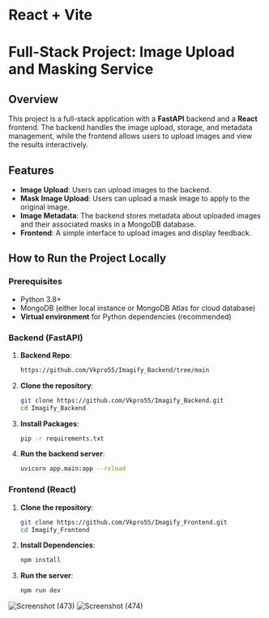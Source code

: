 # React + Vite

# Full-Stack Project: Image Upload and Masking Service

## Overview
This project is a full-stack application with a **FastAPI** backend and a **React** frontend. The backend handles the image upload, storage, and metadata management, while the frontend allows users to upload images and view the results interactively.

## Features
- **Image Upload**: Users can upload images to the backend.
- **Mask Image Upload**: Users can upload a mask image to apply to the original image.
- **Image Metadata**: The backend stores metadata about uploaded images and their associated masks in a MongoDB database.
- **Frontend**: A simple interface to upload images and display feedback.

## How to Run the Project Locally

### Prerequisites
- Python 3.8+
- MongoDB (either local instance or MongoDB Atlas for cloud database)
- **Virtual environment** for Python dependencies (recommended)

### Backend (FastAPI)

1. **Backend Repo**:
   ```bash
   https://github.com/Vkpro55/Imagify_Backend/tree/main
   ```

2. **Clone the repository**:
   ```bash
   git clone https://github.com/Vkpro55/Imagify_Backend.git
   cd Imagify_Backend
   ```
3. **Install Packages**:
   ```bash
   pip -r requirements.txt
   ```
3. **Run the backend server**:
   ```bash
   uvicorn app.main:app --reload
   ```

### Frontend (React)
1. **Clone the repository**:
   ```bash
   git clone https://github.com/Vkpro55/Imagify_Frontend.git
   cd Imagify_Frontend
   ```

2. **Install Dependencies**:
   ```bash
   npm install
   ```

3. **Run the server**:
   ```bash
   npm run dev
   ```


![Screenshot (473)](https://github.com/user-attachments/assets/c87a40ef-84f1-41a3-b714-379850e9f11b)
![Screenshot (474)](https://github.com/user-attachments/assets/a7f924f7-93c7-4e92-94a8-6823102b20ee)

   
